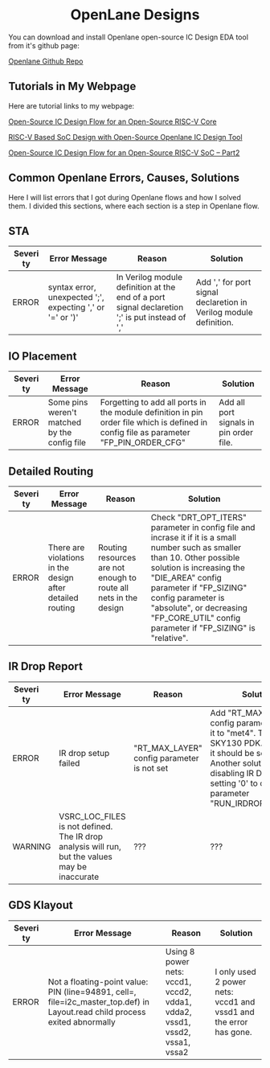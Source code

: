 <h1 align="center">OpenLane Designs</h1>

You can download and install Openlane open-source IC Design EDA tool from it's github page:

[Openlane Github Repo](https://github.com/The-OpenROAD-Project/OpenLane)

## Tutorials in My Webpage

Here are tutorial links to my webpage:

[Open-Source IC Design Flow for an Open-Source RISC-V Core](https://www.mehmetburakaykenar.com/open-source-ic-design-flow-for-an-open-source-risc-v-core/444/)

[RISC-V Based SoC Design with Open-Source Openlane IC Design Tool](https://www.mehmetburakaykenar.com/risc-v-based-soc-design-with-open-source-openlane-ic-design-tool/458/)

[Open-Source IC Design Flow for an Open-Source RISC-V SoC – Part2](https://www.mehmetburakaykenar.com/open-source-ic-design-flow-for-an-open-source-risc-v-soc-part2/521/)

## Common Openlane Errors, Causes, Solutions

Here I will list errors that I got during Openlane flows and how I solved them. I divided this sections, where each section is a step in Openlane flow.

## STA

|<div style="width:55">Severity</div>|Error Message|Reason|Solution| 
| ----------- | -----------   | ------- | --------|
|ERROR| syntax error, unexpected ';', expecting ',' or '=' or ')'| In Verilog module definition at the end of a port signal declaretion ';' is put instead of ',' | Add ',' for port signal declaretion in Verilog module definition. |

## IO Placement

|<div style="width:55">Severity</div>|Error Message|Reason|Solution| 
| ----------- | -----------   | ------- | --------|
|ERROR| Some pins weren't matched by the config file | Forgetting to add all ports in the module definition in pin order file which is defined in config file as parameter "FP_PIN_ORDER_CFG" | Add all port signals in pin order file.|

## Detailed Routing

|<div style="width:55">Severity</div>|Error Message|Reason|Solution| 
| ----------- | -----------   | ------- | --------|
|ERROR| There are violations in the design after detailed routing | Routing resources are not enough to route all nets in the design | Check "DRT_OPT_ITERS" parameter in config file and incrase it if it is a small number such as smaller than 10. Other possible solution is increasing the "DIE_AREA" config parameter if "FP_SIZING" config parameter is "absolute", or decreasing "FP_CORE_UTIL" config parameter if "FP_SIZING" is "relative".|

## IR Drop Report

|<div style="width:55">Severity</div>|Error Message|Reason|Solution| 
| ----------- | -----------   | ------- | --------|
|ERROR| IR drop setup failed | "RT_MAX_LAYER" config parameter is not set| Add "RT_MAX_LAYER" config parameter and set it to "met4". This is for SKY130 PDK. For GF180 it should be set "Metal4". Another solution can be disabling IR Drop with setting '0' to config parameter "RUN_IRDROP_REPORT".
| WARNING   | VSRC_LOC_FILES is not defined. The IR drop analysis will run, but the values may be inaccurate| ??? | ???|

## GDS Klayout

|<div style="width:55">Severity</div>|Error Message|Reason|Solution| 
| ----------- | -----------   | ------- | --------|
|ERROR| Not a floating-point value: PIN (line=94891, cell=, file=i2c_master_top.def) in Layout.read child process exited abnormally | Using 8 power nets: vccd1, vccd2, vdda1, vdda2, vssd1, vssd2, vssa1, vssa2 | I only used 2 power nets: vccd1 and vssd1 and the error has gone.|
